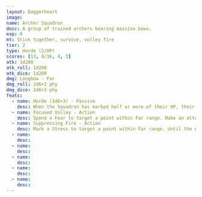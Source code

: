 ```yaml
---
layout: Daggerheart
image:
name: Archer Squadron
desc: A group of trained archers bearing massive bows.
exp: 0
mt: Stick together, survive, volley fire
tier: 2
type: Horde (2/HP)
scores: [13, 8/16, 4, 3]
atk: 1d200
atk_roll: 1d200
atk_dice: 1d200
dmg: Longbow - Far
dmg_roll: 2d6+3 phy
dmg_dice: 2d6+3 phy
feats:
  - name: Horde (1d6+3) - Passive
    desc: When the Squadron has marked half or more of their HP, their standard attack deals 1d6+3 physical damage instead.
  - name: Focused Volley - Action
    desc: Spend a Fear to target a point within Far range. Make an attack with advantage against all targets within Close range of that point. Targets the Squadron succeeds against take 1d10+4 physical damage.
  - name: Suppressing Fire - Action
    desc: Mark a Stress to target a point within Far range. Until the next roll with Fear, a creature who moves within Close range of that point must make an Agility Reaction Roll. On a failure, they take 2d6+3 physical damage. On a success, they take half damage.
  - name: 
    desc: 
  - name: 
    desc: 
  - name: 
    desc: 
  - name: 
    desc: 
  - name: 
    desc: 
---
```

